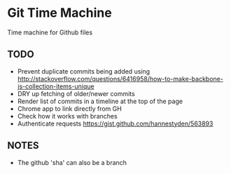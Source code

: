Git Time Machine
=================

Time machine for Github files

## TODO

- Prevent duplicate commits being added using http://stackoverflow.com/questions/6416958/how-to-make-backbone-js-collection-items-unique
- DRY up fetching of older/newer commits
- Render list of commits in a timeline at the top of the page
- Chrome app to link directly from GH
- Check how it works with branches
- Authenticate requests https://gist.github.com/hannestyden/563893

## NOTES

- The github 'sha' can also be a branch

